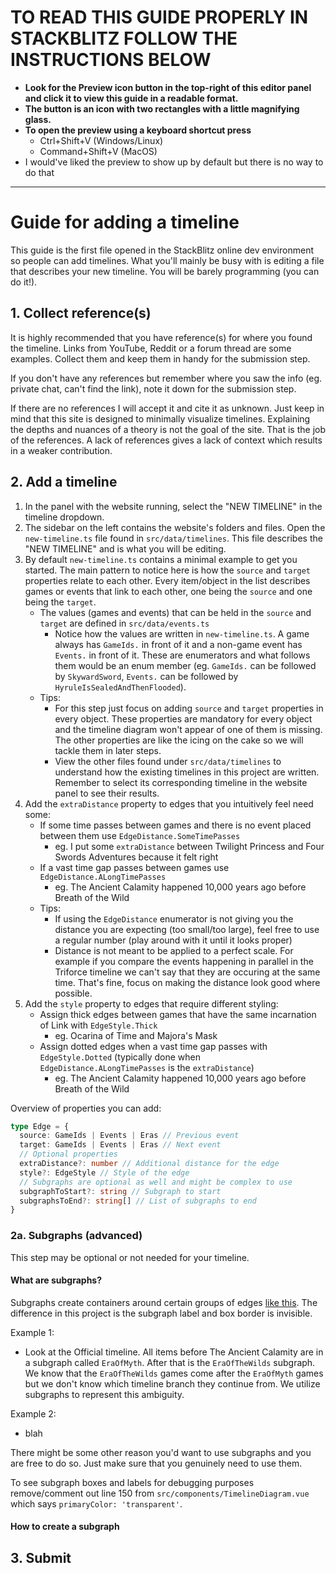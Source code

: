 # **TO READ THIS GUIDE PROPERLY IN STACKBLITZ FOLLOW THE INSTRUCTIONS BELOW**

- **Look for the Preview icon button in the top-right of this editor panel and click it to view this guide in a readable format.**
- **The button is an icon with two rectangles with a little magnifying glass.**
- **To open the preview using a keyboard shortcut press**
  -  Ctrl+Shift+V (Windows/Linux)
  -  Command+Shift+V (MacOS)
- I would've liked the preview to show up by default but there is no way to do that
---

# Guide for adding a timeline

This guide is the first file opened in the StackBlitz online dev environment so people can add timelines. What you'll mainly be busy with is editing a file that describes your new timeline. You will be barely programming (you can do it!).

## 1. Collect reference(s)
It is highly recommended that you have reference(s) for where you found the timeline. Links from YouTube, Reddit or a forum thread are some examples.  Collect them and keep them in handy for the submission step. 

If you don't have any references but remember where you saw the info (eg. private chat, can't find the link), note it down for the submission step.

If there are no references I will accept it and cite it as unknown. Just keep in mind that this site is designed to minimally visualize timelines. Explaining the depths and nuances of a theory is not the goal of the site. That is the job of the references. A lack of references gives a lack of context which results in a weaker contribution.

## 2. Add a timeline

1. In the panel with the website running, select the "NEW TIMELINE" in the timeline dropdown.
2. The sidebar on the left contains the website's folders and files. Open the `new-timeline.ts` file found in `src/data/timelines`. This file describes the "NEW TIMELINE" and is what you will be editing.
3. By default `new-timeline.ts` contains a minimal example to get you started. The main pattern to notice here is how the `source` and `target` properties relate to each other. Every item/object in the list describes games or events that link to each other, one being the `source` and one being the `target`.
   - The values (games and events) that can be held in the `source` and `target` are defined in `src/data/events.ts`
     - Notice how the values are written in `new-timeline.ts`. A game always has `GameIds.` in front of it and a non-game event has `Events.` in front of it. These are enumerators and what follows them would be an enum member (eg. `GameIds.` can be followed by `SkywardSword`, `Events.` can be followed by `HyruleIsSealedAndThenFlooded`).
   - Tips:
     - For this step just focus on adding `source` and `target` properties in every object. These properties are mandatory for every object and the timeline diagram won't appear of one of them is missing. The other properties are like the icing on the cake so we will tackle them in later steps. 
     - View the other files found under `src/data/timelines` to understand how the existing timelines in this project are written. Remember to select its corresponding timeline in the website panel to see their results.
4. Add the `extraDistance` property to edges that you intuitively feel need some: 
     - If some time passes between games and there is no event placed between them use `EdgeDistance.SomeTimePasses`
       - eg. I put some `extraDistance` between Twilight Princess and Four Swords Adventures because it felt right
     - If a vast time gap passes between games use `EdgeDistance.ALongTimePasses`
       - eg. The Ancient Calamity happened 10,000 years ago before Breath of the Wild
     - Tips: 
       - If using the `EdgeDistance` enumerator is not giving you the distance you are expecting (too small/too large), feel free to use a regular number (play around with it until it looks proper)
       - Distance is not meant to be applied to a perfect scale. For example if you compare the events happening in parallel in the Triforce timeline we can't say that they are occuring at the same time. That's fine, focus on making the distance look good where possible.
5. Add the `style` property to edges that require different styling:
   - Assign thick edges between games that have the same incarnation of Link with `EdgeStyle.Thick`
     - eg. Ocarina of Time and Majora's Mask
   - Assign dotted edges when a vast time gap passes with `EdgeStyle.Dotted` (typically done when `EdgeDistance.ALongTimePasses` is the `extraDistance`)
      - eg. The Ancient Calamity happened 10,000 years ago before Breath of the Wild


Overview of properties you can add:
```typescript
type Edge = {
  source: GameIds | Events | Eras // Previous event
  target: GameIds | Events | Eras // Next event
  // Optional properties
  extraDistance?: number // Additional distance for the edge
  style?: EdgeStyle // Style of the edge
  // Subgraphs are optional as well and might be complex to use
  subgraphToStart?: string // Subgraph to start
  subgraphsToEnd?: string[] // List of subgraphs to end
}
```

### 2a. Subgraphs (advanced)
This step may be optional or not needed for your timeline.

#### What are subgraphs?
Subgraphs create containers around certain groups of edges [like this](https://mermaid.js.org/syntax/flowchart.html#subgraphs). The difference in this project is the subgraph label and box border is invisible. 

Example 1:
- Look at the Official timeline. All items before The Ancient Calamity are in a subgraph called `EraOfMyth`. After that is the `EraOfTheWilds` subgraph. We know that the `EraOfTheWilds` games come after the `EraOfMyth` games but we don't know which timeline branch they continue from. We utilize subgraphs to represent this ambiguity.

Example 2:
- blah

There might be some other reason you'd want to use subgraphs and you are free to do so. Just make sure that you genuinely need to use them.

To see subgraph boxes and labels for debugging purposes remove/comment out line 150 from `src/components/TimelineDiagram.vue` which says `primaryColor: 'transparent'`.

#### How to create a subgraph

## 3. Submit

 
